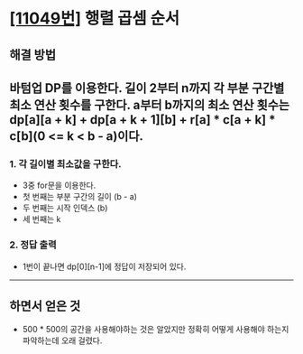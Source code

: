 # [[11049번]](https://www.acmicpc.net/problem/11049) 행렬 곱셈 순서

## 해결 방법
바텀업 DP를 이용한다.
길이 2부터 n까지 각 부분 구간별 최소 연산 횟수를 구한다.
a부터 b까지의 최소 연산 횟수는 dp[a][a + k] + dp[a + k + 1][b] + r[a] * c[a + k] * c[b](0 <= k < b - a)이다.
---
### 1. 각 길이별 최소값을 구한다.

- 3중 for문을 이용한다.
- 첫 번째는 부분 구간의 길이 (b - a)
- 두 번째는 시작 인덱스 (b)
- 세 번째는 k

### 2. 정답 출력

- 1번이 끝나면 dp[0][n-1]에 정답이 저장되어 있다.

---

## 하면서 얻은 것
- 500 * 500의 공간을 사용해야하는 것은 알았지만 정확히 어떻게 사용해야 하는지 파악하는데 오래 걸렸다.